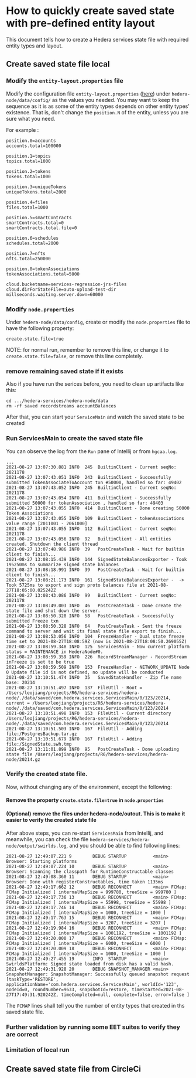 # How to quickly create saved state with pre-defined entity layout

This document tells how to create a Hedera services state file with required entity types and layout.

## Create saved state file local

### Modify the `entity-layout.properties` file
Modify the configuration file `entity-layout.properties` ([here](https://github.com/hashgraph/hedera-services/hedera-node/data/config/entity-layout.properties)) under `hedera-node/data/config/` as the values you needed. You may want to keep the sequence
as it is as some of the entity types depends on other entity types' existence. That is, don't change the `position.N` of the entity, unless you are sure 
what you need. 

For example :
```
position.0=accounts
accounts.total=100000

position.1=topics
topics.total=1000

position.2=tokens
tokens.total=1000

position.3=uniqueTokens
uniqueTokens.total=2000

position.4=files
files.total=1000

position.5=smartContracts
smartContracts.total=0
smartContracts.total.file=0

position.6=schedules
schedules.total=2000

position.7=nfts
nfts.total=250000

position.8=tokenAssociations
tokenAssociations.total=5000

cloud.bucketname=services-regression-jrs-files
cloud.dirForStateFile=auto-upload-test-dir
millseconds.waiting.server.down=60000

```

### Modify `node.properties`
Under `hedera-node/data/config`, create or modify the `node.properties` file to have the following property:

```
create.state.file=true
```

NOTE: for normal run, remember to remove this line, or change it to `create.state.file=false`, or remove this line completely.

### remove remaining saved state if it exists
Also if you have run the serices before, you need to clean up artifacts like this:

```
cd .../hedera-services/hedera-node/data
rm -rf saved recordstreams accountBalances
```

After that, you can start your `ServiceMain` and watch the saved state to be created

### Run ServicesMain to create the saved state file
You can observe the log from the `Run` pane of Intellij or from `hgcaa.log`.

``` 
...
2021-08-27 13:07:30.881 INFO  245  BuiltinClient - Current seqNo: 2021178
2021-08-27 13:07:43.051 INFO  243  BuiltinClient - Successfully submitted TokenAssociateToAccount txn #50000, handled so far: 49402 
2021-08-27 13:07:43.052 INFO  245  BuiltinClient - Current seqNo: 2021178
2021-08-27 13:07:43.054 INFO  411  BuiltinClient - Successfully submitted 50000 for tokenAssociation , handled so far: 49403
2021-08-27 13:07:43.055 INFO  414  BuiltinClient - Done creating 50000 Token Associations
2021-08-27 13:07:43.055 INFO  109  BuiltinClient - tokenAssociations value range [2011001 - 2061000]
2021-08-27 13:07:43.055 INFO  112  BuiltinClient - Current seqNo: 2021178
2021-08-27 13:07:43.056 INFO  92   BuiltinClient - All entities created. Shutdown the client thread
2021-08-27 13:07:48.986 INFO  39   PostCreateTask - Wait for builtin client to finish...
2021-08-27 13:08:15.439 INFO  144  SignedStateBalancesExporter - Took 195250ms to summarize signed state balances
2021-08-27 13:08:18.991 INFO  39   PostCreateTask - Wait for builtin client to finish...
2021-08-27 13:08:21.173 INFO  161  SignedStateBalancesExporter -  -> Took 5725ms to export and sign proto balances file at 2021-08-27T18:05:00.025242Z
2021-08-27 13:08:43.086 INFO  99   BuiltinClient - Current seqNo: 2021178
2021-08-27 13:08:49.003 INFO  46   PostCreateTask - Done create the state file and shut down the server.
2021-08-27 13:08:50.328 INFO  58   PostCreateTask - Successfully submitted Freeze txn 
2021-08-27 13:08:50.328 INFO  64   PostCreateTask - Sent the freeze command to server and wait its final state file export to finish...
2021-08-27 13:08:53.056 INFO  104  FreezeHandler - Dual state freeze time set to 2021-08-27T18:08:59Z (now is 2021-08-27T18:08:50.269055Z)
2021-08-27 13:08:59.348 INFO  125  ServicesMain - Now current platform status = MAINTENANCE in HederaNode#0.
2021-08-27 13:08:59.359 INFO  226  RecordStreamManager - RecordStream inFreeze is set to be true 
2021-08-27 13:08:59.509 INFO  153  FreezeHandler - NETWORK_UPDATE Node 0 Update file id is not defined, no update will be conducted
2021-08-27 13:10:51.474 INFO  35   SavedStateHandler - Zip fle name base: 20214
2021-08-27 13:10:51.497 INFO  137  FileUtil - Root = /Users/leojiang/projects/R6/hedera-services/hedera-node/./data/saved/com.hedera.services.ServicesMain/0/123/20214, current = /Users/leojiang/projects/R6/hedera-services/hedera-node/./data/saved/com.hedera.services.ServicesMain/0/123/20214
2021-08-27 13:10:51.498 INFO  153  FileUtil - Current directory /Users/leojiang/projects/R6/hedera-services/hedera-node/./data/saved/com.hedera.services.ServicesMain/0/123/20214
2021-08-27 13:10:51.503 INFO  167  FileUtil - Adding file:/PostgresBackup.tar.gz
2021-08-27 13:10:51.679 INFO  167  FileUtil - Adding file:/SignedState.swh.tmp
2021-08-27 13:11:01.899 INFO  95   PostCreateTask - Done uploading state file /Users/leojiang/projects/R6/hedera-services/hedera-node/20214.gz
```

### Verify the created state file.
Now, without changing any of the environment, except the following:
#### Remove the property `create.state.file=true` in `node.properties`
#### (Optional) remove the files under hedera-node/outout. This is to make it easier to verify the created state file

After above steps, you can re-start `ServicesMain` from Intellij, and meanwhile, you can check the file `hedera-services/hedera-node/output/swirlds.log`,
and you should be able to find following lines:

```
2021-08-27 12:49:07.221 9        DEBUG STARTUP          <main> Browser: Starting platforms
2021-08-27 12:49:07.224 10       DEBUG STARTUP          <main> Browser: Scanning the classpath for RuntimeConstructable classes
2021-08-27 12:49:08.360 11       DEBUG STARTUP          <main> Browser: Done with registerConstructables, time taken 1135ms
2021-08-27 12:49:17.662 12       DEBUG RECONNECT        <main> FCMap: FCMap Initialized [ internalMapSize = 999780, treeSize = 999780 ]
2021-08-27 12:49:17.736 13       DEBUG RECONNECT        <main> FCMap: FCMap Initialized [ internalMapSize = 55998, treeSize = 55998 ]
2021-08-27 12:49:17.746 14       DEBUG RECONNECT        <main> FCMap: FCMap Initialized [ internalMapSize = 1000, treeSize = 1000 ]
2021-08-27 12:49:17.763 15       DEBUG RECONNECT        <main> FCMap: FCMap Initialized [ internalMapSize = 3207, treeSize = 3207 ]
2021-08-27 12:49:19.984 16       DEBUG RECONNECT        <main> FCMap: FCMap Initialized [ internalMapSize = 1001192, treeSize = 1001192 ]
2021-08-27 12:49:20.000 17       DEBUG RECONNECT        <main> FCMap: FCMap Initialized [ internalMapSize = 6000, treeSize = 6000 ]
2021-08-27 12:49:20.009 18       DEBUG RECONNECT        <main> FCMap: FCMap Initialized [ internalMapSize = 1000, treeSize = 1000 ]
2021-08-27 12:49:27.455 19       INFO  STARTUP          <main> SwirldsPlatform: Signed state loaded from disk has a valid hash.
2021-08-27 12:49:31.928 20       DEBUG SNAPSHOT_MANAGER <main> SnapshotManager: SnapshotManager: Successfully queued snapshot request [taskType='RESTORE', applicationName='com.hedera.services.ServicesMain', worldId='123', nodeId=0, roundNumber=9633, snapshotId=restore, timeStarted=2021-08-27T17:49:31.920242Z, timeCompleted=null, complete=false, error=false ]
```

The `FCMAP` lines shall tell you the number of entity types that created in ths saved state file.

### Further validation by running some EET suites to verify they are correct

### Limitation of local run

## Create saved state file from CircleCi

